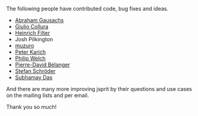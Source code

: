 The following people have contributed code, bug fixes and ideas.

 * [Abraham Gausachs](https://github.com/agausachs)
 * [Giulio Collura](https://github.com/gcollura)
 * [Heinrich Filter](https://github.com/HeinrichFilter)
 * Josh Pilkington
 * [muzuro](https://github.com/muzuro)
 * [Peter Karich](https://github.com/karussell)
 * [Philip Welch](http://www.opendoorlogistics.com/)
 * [Pierre-David Bélanger](https://github.com/pierredavidbelanger)
 * [Stefan Schröder](https://github.com/oblonski)
 * [Subhamay Das](http://www.linkedin.com/profile/view?id=10203174)

And there are many more improving jsprit by their questions and
use cases on the mailing lists and per email.

Thank you so much!
